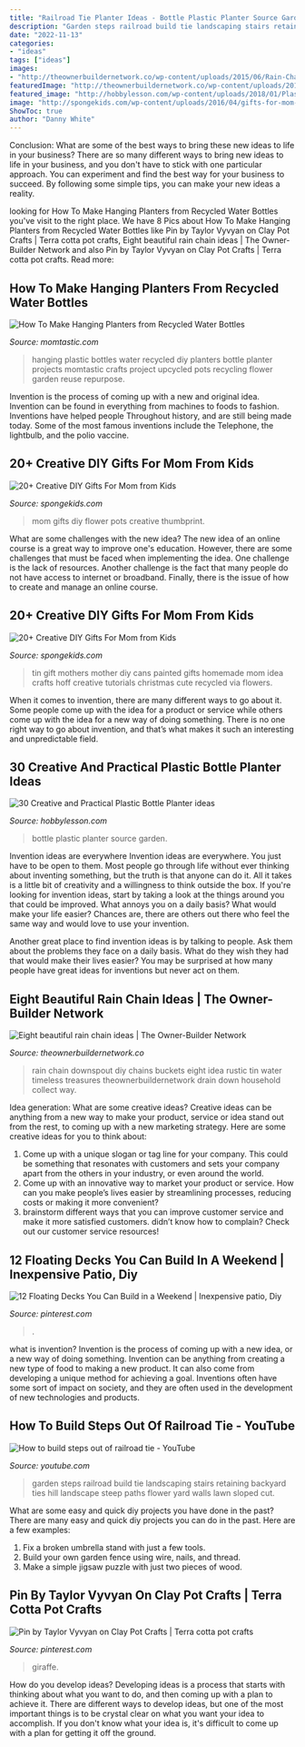 ```yaml
---
title: "Railroad Tie Planter Ideas - Bottle Plastic Planter Source Garden"
description: "Garden steps railroad build tie landscaping stairs retaining backyard ties hill landscape steep paths flower yard walls lawn sloped cut"
date: "2022-11-13"
categories:
- "ideas"
tags: ["ideas"]
images:
- "http://theownerbuildernetwork.co/wp-content/uploads/2015/06/Rain-Chain-Ideas-10.jpg"
featuredImage: "http://theownerbuildernetwork.co/wp-content/uploads/2015/06/Rain-Chain-Ideas-10.jpg"
featured_image: "http://hobbylesson.com/wp-content/uploads/2018/01/Plastic-Bottle-Planter-ideas00018.jpg"
image: "http://spongekids.com/wp-content/uploads/2016/04/gifts-for-mom-from-kids/11-diy-gifts-for-mom-from-kids.jpg"
ShowToc: true
author: "Danny White"
---
```



Conclusion: What are some of the best ways to bring these new ideas to life in your business?
There are so many different ways to bring new ideas to life in your business, and you don't have to stick with one particular approach. You can experiment and find the best way for your business to succeed. By following some simple tips, you can make your new ideas a reality.

	

		
looking for How To Make Hanging Planters from Recycled Water Bottles you've visit to the right place. We have 8 Pics about How To Make Hanging Planters from Recycled Water Bottles like Pin by Taylor Vyvyan on Clay Pot Crafts | Terra cotta pot crafts, Eight beautiful rain chain ideas | The Owner-Builder Network and also Pin by Taylor Vyvyan on Clay Pot Crafts | Terra cotta pot crafts. Read more:
		
    
## How To Make Hanging Planters From Recycled Water Bottles

<img loading=lazy src="https://cdn1-www.momtastic.com/assets/uploads/2015/03/IMG_2866.jpg" onerror="this.onerror=null;this.src='https://tse2.mm.bing.net/th?id=OIP.YIAdxWURjuGFPETsa08-IwHaLH&amp;pid=15.1';" alt="How To Make Hanging Planters from Recycled Water Bottles">

_Source: momtastic.com_

>hanging plastic bottles water recycled diy planters bottle planter projects momtastic crafts project upcycled pots recycling flower garden reuse repurpose. 

	

Invention is the process of coming up with a new and original idea. Invention can be found in everything from machines to foods to fashion. Inventions have helped people Throughout history, and are still being made today. Some of the most famous inventions include the Telephone, the lightbulb, and the polio vaccine.

    
## 20+ Creative DIY Gifts For Mom From Kids

<img loading=lazy src="http://spongekids.com/wp-content/uploads/2016/04/gifts-for-mom-from-kids/11-diy-gifts-for-mom-from-kids.jpg" onerror="this.onerror=null;this.src='https://tse1.mm.bing.net/th?id=OIP.6fvUuiOJA_v0GOVfQxuJEAHaVK&amp;pid=15.1';" alt="20+ Creative DIY Gifts For Mom from Kids">

_Source: spongekids.com_

>mom gifts diy flower pots creative thumbprint. 

	

What are some challenges with the new idea?
The new idea of an online course is a great way to improve one's education. However, there are some challenges that must be faced when implementing the idea. One challenge is the lack of resources. Another challenge is the fact that many people do not have access to internet or broadband. Finally, there is the issue of how to create and manage an online course.

    
## 20+ Creative DIY Gifts For Mom From Kids

<img loading=lazy src="https://spongekids.com/wp-content/uploads/2016/04/gifts-for-mom-from-kids/9-diy-gifts-for-mom-from-kids.jpg" onerror="this.onerror=null;this.src='https://tse4.mm.bing.net/th?id=OIP.BzRCz0n5obPoHKUJEv-AJgHaLH&amp;pid=15.1';" alt="20+ Creative DIY Gifts For Mom from Kids">

_Source: spongekids.com_

>tin gift mothers mother diy cans painted gifts homemade mom idea crafts hoff creative tutorials christmas cute recycled via flowers. 

	

When it comes to invention, there are many different ways to go about it. Some people come up with the idea for a product or service while others come up with the idea for a new way of doing something. There is no one right way to go about invention, and that’s what makes it such an interesting and unpredictable field.

    
## 30 Creative And Practical Plastic Bottle Planter Ideas

<img loading=lazy src="http://hobbylesson.com/wp-content/uploads/2018/01/Plastic-Bottle-Planter-ideas00018.jpg" onerror="this.onerror=null;this.src='https://tse2.mm.bing.net/th?id=OIP.4O3-em7j7lww6nb3zcTwXwHaH2&amp;pid=15.1';" alt="30 Creative and Practical Plastic Bottle Planter ideas">

_Source: hobbylesson.com_

>bottle plastic planter source garden. 

	

Invention ideas are everywhere
Invention ideas are everywhere. You just have to be open to them. Most people go through life without ever thinking about inventing something, but the truth is that anyone can do it. All it takes is a little bit of creativity and a willingness to think outside the box.
If you're looking for invention ideas, start by taking a look at the things around you that could be improved. What annoys you on a daily basis? What would make your life easier? Chances are, there are others out there who feel the same way and would love to use your invention.

Another great place to find invention ideas is by talking to people. Ask them about the problems they face on a daily basis. What do they wish they had that would make their lives easier? You may be surprised at how many people have great ideas for inventions but never act on them.

    
## Eight Beautiful Rain Chain Ideas | The Owner-Builder Network

<img loading=lazy src="http://theownerbuildernetwork.co/wp-content/uploads/2015/06/Rain-Chain-Ideas-10.jpg" onerror="this.onerror=null;this.src='https://tse4.mm.bing.net/th?id=OIP.5YKHC3rIzU8Xi5pD5oTDZwHaMR&amp;pid=15.1';" alt="Eight beautiful rain chain ideas | The Owner-Builder Network">

_Source: theownerbuildernetwork.co_

>rain chain downspout diy chains buckets eight idea rustic tin water timeless treasures theownerbuildernetwork drain down household collect way. 

	

Idea generation: What are some creative ideas?
Creative ideas can be anything from a new way to make your product, service or idea stand out from the rest, to coming up with a new marketing strategy. Here are some creative ideas for you to think about: 
1. Come up with a unique slogan or tag line for your company. This could be something that resonates with customers and sets your company apart from the others in your industry, or even around the world. 
2. Come up with an innovative way to market your product or service. How can you make people’s lives easier by streamlining processes, reducing costs or making it more convenient? 
3. brainstorm different ways that you can improve customer service and make it more satisfied customers. didn’t know how to complain? Check out our customer service resources! 

    
## 12 Floating Decks You Can Build In A Weekend | Inexpensive Patio, Diy

<img loading=lazy src="https://i.pinimg.com/736x/55/d2/f4/55d2f46de309e044a58ca8184e908dd6.jpg" onerror="this.onerror=null;this.src='https://tse1.mm.bing.net/th?id=OIP.Ca8u-mnmYjs5FUSq6Z1rtAAAAA&amp;pid=15.1';" alt="12 Floating Decks You Can Build in a Weekend | Inexpensive patio, Diy">

_Source: pinterest.com_

>. 

	

what is invention?
Invention is the process of coming up with a new idea, or a new way of doing something. Invention can be anything from creating a new type of food to making a new product. It can also come from developing a unique method for achieving a goal. Inventions often have some sort of impact on society, and they are often used in the development of new technologies and products.

    
## How To Build Steps Out Of Railroad Tie - YouTube

<img loading=lazy src="http://i.ytimg.com/vi/0NZKtGVAWGU/hqdefault.jpg" onerror="this.onerror=null;this.src='https://tse4.mm.bing.net/th?id=OIP.W1E_kagC9uAlIev3yrgT-QHaFj&amp;pid=15.1';" alt="How to build steps out of railroad tie - YouTube">

_Source: youtube.com_

>garden steps railroad build tie landscaping stairs retaining backyard ties hill landscape steep paths flower yard walls lawn sloped cut. 

	

What are some easy and quick diy projects you have done in the past?
There are many easy and quick diy projects you can do in the past. Here are a few examples:
1. Fix a broken umbrella stand with just a few tools.
2. Build your own garden fence using wire, nails, and thread.
3. Make a simple jigsaw puzzle with just two pieces of wood.

    
## Pin By Taylor Vyvyan On Clay Pot Crafts | Terra Cotta Pot Crafts

<img loading=lazy src="https://i.pinimg.com/originals/fe/2a/37/fe2a37e1d703b2e9b4809db7fba733f8.jpg" onerror="this.onerror=null;this.src='https://tse1.mm.bing.net/th?id=OIP.YN8eRBrhFIvSRPzQIcBohgHaJ4&amp;pid=15.1';" alt="Pin by Taylor Vyvyan on Clay Pot Crafts | Terra cotta pot crafts">

_Source: pinterest.com_

>giraffe. 

	

How do you develop ideas?
Developing ideas is a process that starts with thinking about what you want to do, and then coming up with a plan to achieve it. There are different ways to develop ideas, but one of the most important things is to be crystal clear on what you want your idea to accomplish. If you don't know what your idea is, it's difficult to come up with a plan for getting it off the ground.

